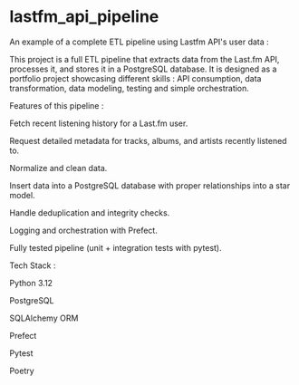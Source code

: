 # lastfm_api_pipeline
An example of a complete ETL pipeline using Lastfm API's user data :

This project is a full ETL pipeline that extracts data from the Last.fm API, processes it, and stores it in a PostgreSQL database. It is designed as a portfolio project showcasing
different skills : API consumption, data transformation, data modeling, testing and simple orchestration. 

Features of this pipeline :

Fetch recent listening history for a Last.fm user.

Request detailed metadata for tracks, albums, and artists recently listened to.

Normalize and clean data.

Insert data into a PostgreSQL database with proper relationships into a star model.

Handle deduplication and integrity checks.

Logging and orchestration with Prefect.

Fully tested pipeline (unit + integration tests with pytest).

Tech Stack : 

Python 3.12

PostgreSQL

SQLAlchemy ORM

Prefect

Pytest

Poetry 
